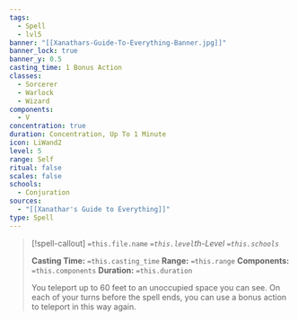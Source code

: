 ```yaml
---
tags:
  - Spell
  - lvl5
banner: "[[Xanathars-Guide-To-Everything-Banner.jpg]]"
banner_lock: true
banner_y: 0.5
casting_time: 1 Bonus Action
classes:
  - Sorcerer
  - Warlock
  - Wizard
components:
  - V
concentration: true
duration: Concentration, Up To 1 Minute
icon: LiWand2
level: 5
range: Self
ritual: false
scales: false
schools:
  - Conjuration
sources:
  - "[[Xanathar's Guide to Everything]]"
type: Spell
---
```

>[!spell-callout] `=this.file.name`
>*`=this.level`th-Level `=this.schools`*
>
>**Casting Time:** `=this.casting_time`
>**Range:** `=this.range`
>**Components:** `=this.components`
>**Duration:** `=this.duration`
>
>You teleport up to 60 feet to an unoccupied space you can see. On each of your turns before the spell ends, you can use a bonus action to teleport in this way again.
>
>
